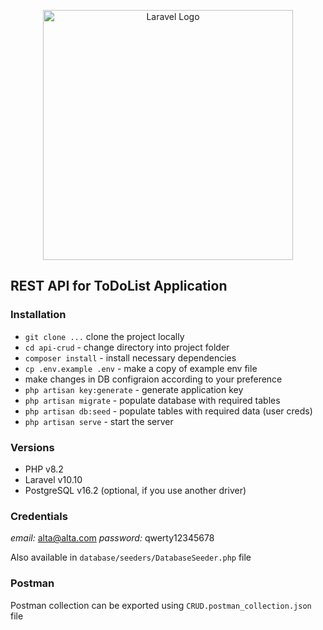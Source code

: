 <p align="center"><a href="https://laravel.com" target="_blank"><img src="https://raw.githubusercontent.com/laravel/art/master/logo-lockup/5%20SVG/2%20CMYK/1%20Full%20Color/laravel-logolockup-cmyk-red.svg" width="400" alt="Laravel Logo"></a></p>

## REST API for ToDoList Application

### Installation

- `git clone ...` clone the project locally
- `cd api-crud` - change directory into project folder
- `composer install` - install necessary dependencies
- `cp .env.example .env` - make a copy of example env file
- make changes in DB configraion according to your preference
- `php artisan key:generate` - generate application key
- `php artisan migrate` - populate database with required tables
- `php artisan db:seed` - populate tables with required data (user creds)
- `php artisan serve` - start the server

### Versions

- PHP v8.2
- Laravel v10.10
- PostgreSQL v16.2 (optional, if you use another driver)

### Credentials

*email:* alta@alta.com
*password:* qwerty12345678

Also available in `database/seeders/DatabaseSeeder.php` file

### Postman

Postman collection can be exported using `CRUD.postman_collection.json` file
